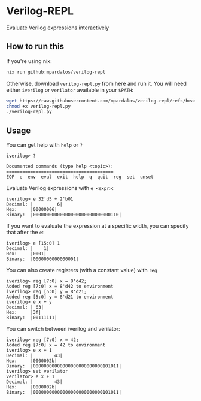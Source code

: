 # Verilog-REPL

Evaluate Verilog expressions interactively

## How to run this

If you're using nix:

``` sh
nix run github:mpardalos/verilog-repl
```

Otherwise, download `verilog-repl.py` from here and run it. You will need either `iverilog` or `verilator`
available in your `$PATH`:

``` sh
wget https://raw.githubusercontent.com/mpardalos/verilog-repl/refs/heads/master/verilog-repl.py
chmod +x verilog-repl.py
./verilog-repl.py
```

## Usage

You can get help with `help` or `?`

```
iverilog> ?

Documented commands (type help <topic>):
========================================
EOF  e  env  eval  exit  help  q  quit  reg  set  unset
```

Evaluate Verilog expressions with `e <expr>`:

```
iverilog> e 32'd5 + 2'b01
Decimal: |         6|
Hex:     |00000006|
Binary:  |00000000000000000000000000000110|
```

If you want to evaluate the expression at a specific width, you can specify that after the `e`:

```
iverilog> e [15:0] 1
Decimal: |    1|
Hex:     |0001|
Binary:  |0000000000000001|
```

You can also create registers (with a constant value) with `reg`

```
iverilog> reg [7:0] x = 8'd42;
Added reg [7:0] x = 8'd42 to environment
iverilog> reg [5:0] y = 8'd21;
Added reg [5:0] y = 8'd21 to environment
iverilog> e x + y
Decimal: | 63|
Hex:     |3f|
Binary:  |00111111|
```

You can switch between iverilog and verilator:

```
iverilog> reg [7:0] x = 42;
Added reg [7:0] x = 42 to environment
iverilog> e x + 1
Decimal: |        43|
Hex:     |0000002b|
Binary:  |00000000000000000000000000101011|
iverilog> set verilator
verilator> e x + 1
Decimal: |        43|
Hex:     |0000002b|
Binary:  |00000000000000000000000000101011|
```
